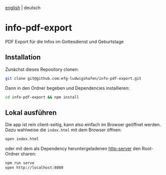 [english](README.md) | deutsch

# info-pdf-export

PDF Export für die Infos im Gottesdienst und Geburtstage

## Installation

Zunächst dieses Repository clonen:

```bash
git clone git@github.com:efg-ludwigshafen/info-pdf-export.git
```

Dann in den Ordner begeben und Dependencies installieren:

```bash
cd info-pdf-export && npm install
```

## Lokal ausführen

Die app ist rein client-seitig, kann also einfach im Browser geöffnet werden.
Dazu wahlweise die `index.html` mit dem Browser öffnen:

```bash
open index.html
```

oder mit dem als Dependency heruntergeladenen [http-server](https://github.com/indexzero/http-server)
den Root-Ordner sharen:

```bash
npm run serve
open http://localhost:8080
```